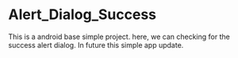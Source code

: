 # Alert_Dialog_Success
This is a android base simple project. here, we can checking for the success alert dialog.
In future this simple app update.
